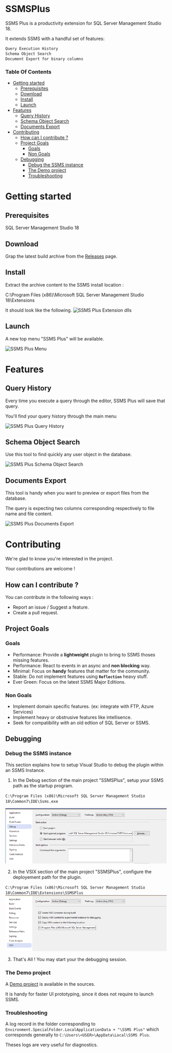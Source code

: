 # SSMSPlus
SSMS Plus is a productivity extension for SQL Server Management Studio 18.

It extends SSMS with a handful set of features:

    Query Execution History
    Schema Object Search
    Document Export for binary columns


### Table Of Contents

- [Getting started](#getting-started)
  * [Prerequisites](#prerequisites)
  * [Download](#download)
  * [Install](#install)
  * [Launch](#launch)
- [Features](#features)
  * [Query History](#query-history)
  * [Schema Object Search](#schema-object-search)
  * [Documents Export](#documents-export)
- [Contributing](#contributing)
  * [How can I contribute ?](#how-can-i-contribute--)
  * [Project Goals](#project-goals)
    + [Goals](#goals)
    + [Non Goals](#non-goals)
  * [Debugging](#debugging)
    + [Debug the SSMS instance](#debug-the-ssms-instance)
    + [The Demo project](#the-demo-project)
    + [Troubleshooting](#troubleshooting)


# Getting started
## Prerequisites
SQL Server Management Studio 18

## Download
Grap the latest build archive from the [Releases](https://github.com/akarzazi/SSMSPlus/releases) page.

## Install
Extract the archive content to the SSMS install location :

C:\Program Files (x86)\Microsoft SQL Server Management Studio 18\Extensions

It should look like the following.
![SSMS Plus Extension dlls](docs/illustrations/install-folder-screen.png?raw=true "SSMS Plus Extension dlls")

## Launch
A new top menu "SSMS Plus" will be available.

![SSMS Plus Menu](docs/illustrations/menu-screen.png?raw=true "SSMS Plus Menu")

# Features

## Query History

Every time you execute a query through the editor, SSMS Plus will save that query.

You'll find your query history through the main menu

![SSMS Plus Query History](docs/illustrations/history-screen.png?raw=true "Query History")

## Schema Object Search

Use this tool to find quickly any user object in the database.

![SSMS Plus Schema Object Search](docs/illustrations/schema-search-screen.png?raw=true "Schema Object Search")

## Documents Export

This tool is handy when you want to preview or export files from the database.

The query is expecting two columns corresponding respectively to file name and file content.

![SSMS Plus Documents Export](docs/illustrations/document-export-screen.png?raw=true "Documents Export")

# Contributing

We're glad to know you're interested in the project.

Your contributions are welcome !

## How can I contribute ?

You can contribute in the following ways : 

* Report an issue / Suggest a feature.
* Create a pull request.

## Project Goals
### Goals
* Performance: Provide a **lightweight** plugin to bring to SSMS thoses missing features.
* Performance: React to events in an async and **non blocking** way.
* Minimal:  Focus on **handy** features that matter for the community.
* Stable: Do not implement features using **`Reflection`** heavy stuff.
* Ever Green: Focus on the latest SSMS Major Editions.

### Non Goals
* Implement domain specific features. (ex: integrate with FTP, Azure Services)
* Implement heavy or obstrusive features like intellisence.
* Seek for compatibility with an old edtion of SQL Server or SSMS.


## Debugging

### Debug the SSMS instance

This section explains how to setup Visual Studio to debug the plugin within an SSMS Instance. 

1.  In the Debug section of the main project "SSMSPlus", setup your SSMS path as the startup program.

`C:\Program Files (x86)\Microsoft SQL Server Management Studio 18\Common7\IDE\Ssms.exe`

![SSMS Plus Debug Startup](docs/illustrations/debug-vs-startup.png?raw=true "Documents Export")

2.  In the VSIX section of the main project "SSMSPlus", configure the deployement path for the plugin. 

`C:\Program Files (x86)\Microsoft SQL Server Management Studio 18\Common7\IDE\Extensions\SSMSPlus`
![SSMS Plus Documents Export](docs/illustrations/debug-vs-copy-vsix.png?raw=true "Documents Export")

3. That's All ! You may start your the debugging session.

### The Demo project

A [Demo project](src/Demo) is available in the sources.

It is handy for faster UI prototyping, since it does not require to launch SSMS. 

### Troubleshooting

A log record in the folder corresponding to `Environment.SpecialFolder.LocalApplicationData + "\SSMS Plus"` which corresponds generally to `C:\Users\<USER>\AppData\Local\SSMS Plus`.

Theses logs are very useful for diagnostics.